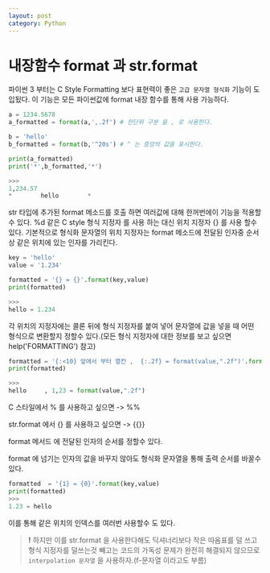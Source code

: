 ```yaml
---
layout: post
category: Python
---
```

# 내장함수 format 과 str.format
파이썬 3 부터는 C Style Formatting 보다 표현력이 좋은 `고급 문자열 형식화` 기능이 도입됬다. 이 기능은 모든 파이썬값에 format 내장 함수를 통해 사용 가능하다.
```python
a = 1234.5678
a_formatted = format(a,',.2f') # 천단위 구분 을 , 로 사용한다.

b = 'hello'
b_formatted = format(b,'^20s') # ^ 는 중앙의 값을 표시한다.

print(a_formatted)
print('*',b_formatted,'*')

>>>
1,234.57 
*        hello        *
```

str 타입에 추가된 format 메소드를 호출 하면 여러값에 대해 한꺼번에이 기능을 적용할 수 있다. %d 같은 C style 형식 지정자 를 사용 하는 대신 위치 지정자 {} 를 사용 할수 있다. 기본적으로 형식화 문자열의 위치 지정자는 format 메소드에 전달된 인자중 순서상 같은 위치에 있는 인자를 가리킨다.
```python
key = 'hello'
value = '1.234'

formatted = '{} = {}'.format(key,value)
print(formatted)

>>>
hello = 1.234
```

각 위치의 지정자에는 콜론 뒤에 형식 지정자를 붙여 넣어 문자열에 값을 넣을 때 어떤 형식으로 변환할지 정할수 있다.(모든 형식 지정자에 대한 정보를 보고 싶으면 help('FORMATTING') 참고)

```python
formatted = '{:<10} 앞에서 부터 열칸 ,  {:.2f} = format(value,".2f")'.format(key,value)
print(formatted)

>>>
hello     , 1,23 = format(value,".2f")
```

C 스타일에서 % 를 사용하고 싶으면 -> %%

str.format 에서 {} 를 사용하고 싶으면 -> {{}}

format 메서드 에 전달된 인자의 순서를 정할수 있다.

format 에 넘기는 인자의 값을 바꾸지 않아도 형식화 문자열을 통해 출력 순서를 바꿀수 있다.
```python
formatted  = '{1} = {0}'.format(key,value)
print(formatted)
>>>
1.23 = hello
```
이를 통해 같은 위치의 인덱스를 여러번 사용할수 도 있다.

>**!** 하지만 이를 str.format 을 사용한다해도 딕셔너리보다 작은 따옴표를 덜 쓰고 형식 지정자를 덜쓰는것 빼고는 코드의 가독성 문제가 완전히 해결되지 않으므로 `interpolation 문자열` 을 사용하자.(f-문자열 이라고도 부름)